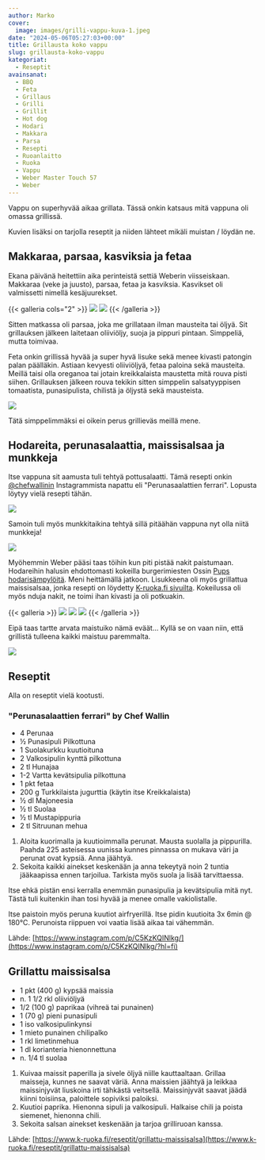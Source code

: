 ```yaml
---
author: Marko
cover:
  image: images/grilli-vappu-kuva-1.jpeg
date: "2024-05-06T05:27:03+00:00"
title: Grillausta koko vappu
slug: grillausta-koko-vappu
kategoriat:
  - Reseptit
avainsanat:
  - BBQ
  - Feta
  - Grillaus
  - Grilli
  - Grillit
  - Hot dog
  - Hodari
  - Makkara
  - Parsa
  - Resepti
  - Ruoanlaitto
  - Ruoka
  - Vappu
  - Weber Master Touch 57
  - Weber
---
```

Vappu on superhyvää aikaa grillata. Tässä onkin katsaus mitä vappuna oli omassa grillissä.

Kuvien lisäksi on tarjolla reseptit ja niiden lähteet mikäli muistan / löydän ne.

## Makkaraa, parsaa, kasviksia ja fetaa

Ekana päivänä heitettiin aika perinteistä settiä Weberin viisseiskaan. Makkaraa (veke ja juusto), parsaa, fetaa ja kasviksia. Kasvikset oli valmissetti nimellä kesäjuurekset.

{{< galleria cols="2" >}}
![](images/grilli-vappu-kuva-2.jpeg)
![](images/grilli-vappu-kuva-1.jpeg)
{{< /galleria >}}

Sitten matkassa oli parsaa, joka me grillataan ilman mausteita tai öljyä. Sit grillauksen jälkeen laitetaan oliiviöljy, suoja ja pippuri pintaan. Simppeliä, mutta toimivaa.

Feta onkin grillissä hyvää ja super hyvä lisuke sekä menee kivasti patongin palan päälläkin. Astiaan kevyesti oliiviöljyä, fetaa paloina sekä mausteita. Meillä taisi olla oreganoa tai jotain kreikkalaista maustetta mitä rouva pisti siihen. Grillauksen jälkeen rouva tekikin sitten simppelin salsatyyppisen tomaatista, punasipulista, chilistä ja öljystä sekä mausteista.

![](images/grilli-vappu-kuva-3.jpeg)

Tätä simppelimmäksi ei oikein perus grillieväs meillä mene.

## Hodareita, perunasalaattia, maissisalsaa ja munkkeja

Itse vappuna sit aamusta tuli tehtyä pottusalaatti. Tämä resepti onkin [@chefwallinin](https://www.instagram.com/p/C5KzKQINlkg/?hl=fi) Instagrammista napattu eli "Perunasaalattien ferrari". Lopusta löytyy vielä resepti tähän.

![](images/grilli-vappu-kuva-4.jpeg)

Samoin tuli myös munkkitaikina tehtyä sillä pitäähän vappuna nyt olla niitä munkkeja!

![](images/grilli-vappu-kuva-5.jpeg)

Myöhemmin Weber pääsi taas töihin kun piti pistää nakit paistumaan. Hodareihin halusin ehdottomasti kokeilla burgerimiesten Ossin [Pups hodarisämpylöitä](https://www.k-ruoka.fi/artikkelit/k-kaupassa/pups-tuotesarja). Meni heittämällä jatkoon. Lisukkeena oli myös grillattua maissisalsaa, jonka resepti on löydetty [K-ruoka.fi sivuilta](https://www.k-ruoka.fi/reseptit/grillattu-maissisalsa). Kokeilussa oli myös nduja nakit, ne toimi ihan kivasti ja oli potkuakin.

{{< galleria >}}
![](images/grilli-vappu-kuva-6.jpeg)
![](images/grilli-vappu-kuva-7.jpeg)
![](images/grilli-vappu-kuva-8.jpeg)
{{< /galleria >}}

Eipä taas tartte arvata maistuiko nämä eväät... Kyllä se on vaan niin, että grillistä tulleena kaikki maistuu paremmalta.

![](images/grilli-vappu-kuva-9.jpeg)

## Reseptit

Alla on reseptit vielä kootusti.

### "Perunasalaattien ferrari" by Chef Wallin

- 4 Perunaa
- ½ Punasipuli Pilkottuna
- 1 Suolakurkku kuutioituna
- 2 Valkosipulin kynttä pilkottuna
- 2 tl Hunajaa
- 1-2 Vartta kevätsipulia pilkottuna
- 1 pkt fetaa
- 200 g Turkkilaista jugurttia (käytin itse Kreikkalaista)
- ½ dl Majoneesia
- ½ tl Suolaa
- ½ tl Mustapippuria
- 2 tl Sitruunan mehua

1. Aloita kuorimalla ja kuutioimmalla perunat. Mausta suolalla ja pippurilla. Paahda 225 asteisessa uunissa kunnes pinnassa on mukava väri ja perunat ovat kypsiä. Anna jäähtyä.
2. Sekoita kaikki ainekset keskenään ja anna tekeytyä noin 2 tuntia jääkaapissa ennen tarjoilua. Tarkista myös suola ja lisää tarvittaessa.

Itse ehkä pistän ensi kerralla enemmän punasipulia ja kevätsipulia mitä nyt. Tästä tuli kuitenkin ihan tosi hyvää ja menee omalle vakiolistalle.

Itse paistoin myös peruna kuutiot airfryerillä. Itse pidin kuutioita 3x 6min @ 180°C. Perunoista riippuen voi vaatia lisää aikaa tai vähemmän.

Lähde: [https://www.instagram.com/p/C5KzKQINlkg/](https://www.instagram.com/p/C5KzKQINlkg/?hl=fi)

## Grillattu maissisalsa

- 1 pkt (400 g) kypsää maissia
- n. 1 1/2 rkl oliiviöljyä
- 1/2 (100 g) paprikaa (vihreä tai punainen)
- 1 (70 g) pieni punasipuli
- 1 iso valkosipulinkynsi
- 1 mieto punainen chilipalko
- 1 rkl limetinmehua
- 1 dl korianteria hienonnettuna
- n. 1/4 tl suolaa

1. Kuivaa maissit paperilla ja sivele öljyä niille kauttaaltaan. Grillaa maisseja, kunnes ne saavat väriä. Anna maissien jäähtyä ja leikkaa maissinjyvät liuskoina irti tähkästä veitsellä. Maissinjyvät saavat jäädä kiinni toisiinsa, paloittele sopiviksi paloiksi.
2. Kuutioi paprika. Hienonna sipuli ja valkosipuli. Halkaise chili ja poista siemenet, hienonna chili.
3. Sekoita salsan ainekset keskenään ja tarjoa grilliruoan kanssa.

Lähde: [https://www.k-ruoka.fi/reseptit/grillattu-maissisalsa](https://www.k-ruoka.fi/reseptit/grillattu-maissisalsa)
